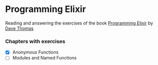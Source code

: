# Programming Elixir

Reading and answering the exercises of the book [Programming Elixir](https://pragprog.com/book/elixir/programming-elixir) by [Dave Thomas](https://pragdave.me/)


### Chapters with exercises

* [x] Anonymous Functions
* [ ] Modules and Named Functions
